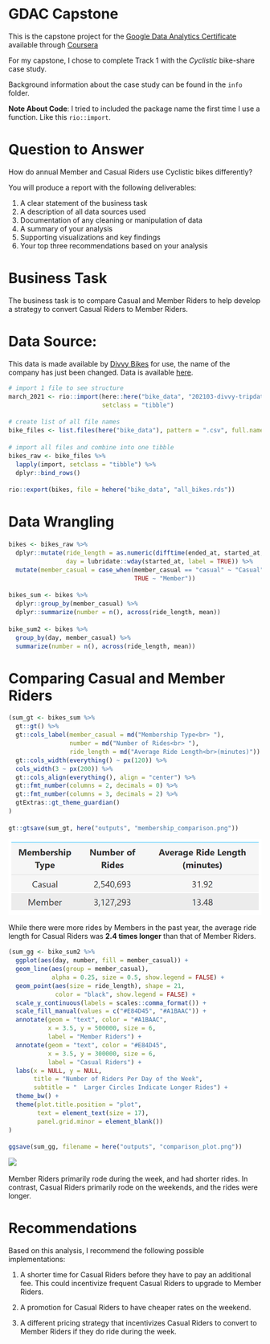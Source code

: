 GDAC Capstone
================

<!-- README.md is generated from README.Rmd. Please edit that file -->

This is the capstone project for the [Google Data Analytics
Certificate](https://www.coursera.org/professional-certificates/google-data-analytics?)
available through [Coursera](https://www.coursera.org/)

For my capstone, I chose to complete Track 1 with the *Cyclistic*
bike-share case study.

Background information about the case study can be found in the `info`
folder.

**Note About Code**: I tried to included the package name the first time
I use a function. Like this `rio::import`.

# **Question to Answer**

How do annual Member and Casual Riders use Cyclistic bikes differently?

You will produce a report with the following deliverables:

1.  A clear statement of the business task
2.  A description of all data sources used
3.  Documentation of any cleaning or manipulation of data
4.  A summary of your analysis
5.  Supporting visualizations and key findings
6.  Your top three recommendations based on your analysis

# **Business Task**

The business task is to compare Casual and Member Riders to help develop
a strategy to convert Casual Riders to Member Riders.

# **Data Source:**

This data is made available by [Divvy
Bikes](https://ride.divvybikes.com/data-license-agreement) for use, the
name of the company has just been changed. Data is available
[here](https://divvy-tripdata.s3.amazonaws.com/index.html).

``` r
# import 1 file to see structure
march_2021 <- rio::import(here::here("bike_data", "202103-divvy-tripdata.csv"), 
                          setclass = "tibble")

# create list of all file names
bike_files <- list.files(here("bike_data"), pattern = ".csv", full.names = TRUE)

# import all files and combine into one tibble
bikes_raw <- bike_files %>% 
  lapply(import, setclass = "tibble") %>% 
  dplyr::bind_rows()

rio::export(bikes, file = hehere("bike_data", "all_bikes.rds"))
```

# Data Wrangling

``` r
bikes <- bikes_raw %>% 
  dplyr::mutate(ride_length = as.numeric(difftime(ended_at, started_at, units = "mins")),
                day = lubridate::wday(started_at, label = TRUE)) %>% 
  mutate(member_casual = case_when(member_casual == "casual" ~ "Casual", 
                                   TRUE ~ "Member"))

bikes_sum <- bikes %>% 
  dplyr::group_by(member_casual) %>% 
  dplyr::summarize(number = n(), across(ride_length, mean))

bike_sum2 <- bikes %>% 
  group_by(day, member_casual) %>% 
  summarize(number = n(), across(ride_length, mean))
```

# Comparing Casual and Member Riders

``` r
(sum_gt <- bikes_sum %>% 
  gt::gt() %>% 
  gt::cols_label(member_casual = md("Membership Type<br> "),
                 number = md("Number of Rides<br> "),
                 ride_length = md("Average Ride Length<br>(minutes)")) %>% 
  gt::cols_width(everything() ~ px(120)) %>% 
  cols_width(3 ~ px(200)) %>% 
  gt::cols_align(everything(), align = "center") %>% 
  gt::fmt_number(columns = 2, decimals = 0) %>% 
  gt::fmt_number(columns = 3, decimals = 2) %>% 
  gtExtras::gt_theme_guardian()
)

gt::gtsave(sum_gt, here("outputs", "membership_comparison.png"))
```

<p align="center">
<img src="outputs/membership_comparison.png" width="700px">
</p>

While there were more rides by Members in the past year, the average
ride length for Casual Riders was **2.4 times longer** than that of
Member Riders.

``` r
(sum_gg <- bike_sum2 %>% 
  ggplot(aes(day, number, fill = member_casual)) + 
  geom_line(aes(group = member_casual), 
            alpha = 0.25, size = 0.5, show.legend = FALSE) + 
  geom_point(aes(size = ride_length), shape = 21, 
             color = "black", show.legend = FALSE) +
  scale_y_continuous(labels = scales::comma_format()) +
  scale_fill_manual(values = c("#E84D45", "#A1BAAC")) + 
  annotate(geom = "text", color = "#A1BAAC", 
           x = 3.5, y = 500000, size = 6,
           label = "Member Riders") + 
  annotate(geom = "text", color = "#E84D45",
           x = 3.5, y = 300000, size = 6,
           label = "Casual Riders") + 
  labs(x = NULL, y = NULL, 
       title = "Number of Riders Per Day of the Week",
       subtitle = "  Larger Circles Indicate Longer Rides") + 
  theme_bw() +
  theme(plot.title.position = "plot", 
        text = element_text(size = 17),
        panel.grid.minor = element_blank())
)

ggsave(sum_gg, filename = here("outputs", "comparison_plot.png"))
```

![](C:/Users/simsc/Desktop/GDAC/GDAC/outputs/comparison_plot.png)<!-- -->

Member Riders primarily rode during the week, and had shorter rides. In
contrast, Casual Riders primarily rode on the weekends, and the rides
were longer.

# Recommendations

Based on this analysis, I recommend the following possible
implementations:

1.  A shorter time for Casual Riders before they have to pay an
    additional fee. This could incentivize frequent Casual Riders to
    upgrade to Member Riders.

2.  A promotion for Casual Riders to have cheaper rates on the weekend.

3.  A different pricing strategy that incentivizes Casual Riders to
    convert to Member Riders if they do ride during the week.

